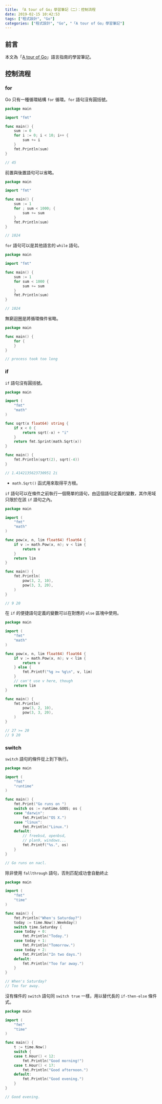 ```yaml
---
title: 「A tour of Go」學習筆記（二）：控制流程
date: 2019-02-15 10:42:53
tags: ["程式設計", "Go"]
categories: ["程式設計", "Go", "「A tour of Go」學習筆記"]
---
```


## 前言

本文為「[A tour of Go](https://go-tour-zh-tw.appspot.com/)」語言指南的學習筆記。

## 控制流程

### for

Go 只有一種循環結構 `for` 循環。`for` 語句沒有圓括號。

```go
package main

import "fmt"

func main() {
    sum := 0
    for i := 0; i < 10; i++ {
        sum += i
    }
    fmt.Println(sum)
}

// 45
```

前置與後置語句可以省略。

```go
package main

import "fmt"

func main() {
    sum := 1
    for ; sum < 1000; {
        sum += sum
    }
    fmt.Println(sum)
}

// 1024
```

`for` 語句可以是其他語言的 `while` 語句。

```go
package main

import "fmt"

func main() {
    sum := 1
    for sum < 1000 {
        sum += sum
    }
    fmt.Println(sum)
}

// 1024
```

無窮迴圈是將循環條件省略。

```go
package main

func main() {
    for {
    }
}

// process took too long
```

### if

`if` 語句沒有圓括號。

```go
package main

import (
    "fmt"
    "math"
)

func sqrt(x float64) string {
    if x < 0 {
        return sqrt(-x) + "i"
    }
    return fmt.Sprint(math.Sqrt(x))
}

func main() {
    fmt.Println(sqrt(2), sqrt(-4))
}

// 1.4142135623730951 2i
```

- `math.Sqrt()` 函式用來取得平方根。

`if` 語句可以在條件之前執行一個簡單的語句，由這個語句定義的變數，其作用域只限於在該 `if` 語句之內。

```go
package main

import (
    "fmt"
    "math"
)

func pow(x, n, lim float64) float64 {
    if v := math.Pow(x, n); v < lim {
        return v
    }
    return lim
}

func main() {
    fmt.Println(
        pow(3, 2, 10),
        pow(3, 3, 20),
    )
}

// 9 20
```

在 `if` 的便捷語句定義的變數可以在對應的 `else` 區塊中使用。

```go
package main

import (
    "fmt"
    "math"
)

func pow(x, n, lim float64) float64 {
    if v := math.Pow(x, n); v < lim {
        return v
    } else {
        fmt.Printf("%g >= %g\n", v, lim)
    }
    // can't use v here, though
    return lim
}

func main() {
    fmt.Println(
        pow(3, 2, 10),
        pow(3, 3, 20),
    )
}

// 27 >= 20
// 9 20
```

### switch

`switch` 語句的條件從上到下執行。

```go
package main

import (
    "fmt"
    "runtime"
)

func main() {
    fmt.Print("Go runs on ")
    switch os := runtime.GOOS; os {
    case "darwin":
        fmt.Println("OS X.")
    case "linux":
        fmt.Println("Linux.")
    default:
        // freebsd, openbsd,
        // plan9, windows...
        fmt.Printf("%s.", os)
    }
}

// Go runs on nacl.
```

除非使用 `fallthrough` 語句，否則匹配成功會自動終止

```go
package main

import (
    "fmt"
    "time"
)

func main() {
    fmt.Println("When's Saturday?")
    today := time.Now().Weekday()
    switch time.Saturday {
    case today + 0:
        fmt.Println("Today.")
    case today + 1:
        fmt.Println("Tomorrow.")
    case today + 2:
        fmt.Println("In two days.")
    default:
        fmt.Println("Too far away.")
    }
}

// When's Saturday?
// Too far away.
```

沒有條件的 `switch` 語句同 `switch true` 一樣，用以替代長的 `if-then-else` 條件式。

```go
package main

import (
    "fmt"
    "time"
)

func main() {
    t := time.Now()
    switch {
    case t.Hour() < 12:
        fmt.Println("Good morning!")
    case t.Hour() < 17:
        fmt.Println("Good afternoon.")
    default:
        fmt.Println("Good evening.")
    }
}

// Good evening.
```
